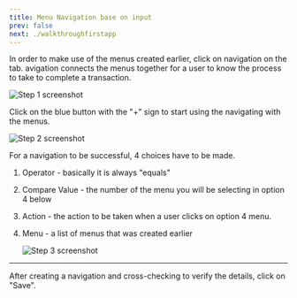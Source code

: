 ```yaml
---
title: Menu Navigation base on input
prev: false
next: ./walkthroughfirstapp
---
```


In order to make use of the menus created earlier, click on navigation on the tab. avigation connects the menus together for a user to know the process to take to complete a transaction.

![Step 1 screenshot](https://images.tango.us/workflows/99c99709-ad68-40cf-9d41-793a137ac5c4/steps/1831afbf-664d-4b99-a905-2d7bcca34208/ed99a21b-f49f-4e83-a935-ab27a7b05ac8.png?crop=focalpoint&fit=crop&fp-x=0.4277&fp-y=0.1613&fp-z=2.4132&w=1200&blend-align=bottom&blend-mode=normal&blend-x=800&blend64=aHR0cHM6Ly9pbWFnZXMudGFuZ28udXMvc3RhdGljL21hZGUtd2l0aC10YW5nby13YXRlcm1hcmsucG5n)

Click on the blue button with the "+" sign to start using the navigating with the menus.

![Step 2 screenshot](https://images.tango.us/workflows/99c99709-ad68-40cf-9d41-793a137ac5c4/steps/36f28d2b-6aa0-4659-899f-8478a34a09c1/17236836-5046-46a8-8438-85df4fdb8bc9.png?crop=focalpoint&fit=crop&fp-x=0.5000&fp-y=0.5000&w=1200&blend-align=bottom&blend-mode=normal&blend-x=800&blend64=aHR0cHM6Ly9pbWFnZXMudGFuZ28udXMvc3RhdGljL21hZGUtd2l0aC10YW5nby13YXRlcm1hcmsucG5n)

For a navigation to be successful, 4 choices have to be made.

1.  Operator - basically it is always "equals"
2.  Compare Value - the number of the menu you will be selecting in option 4 below
3.  Action - the action to be taken when a user clicks on option 4 menu.
4.  Menu - a list of menus that was created earlier

    ![Step 3 screenshot](https://images.tango.us/workflows/99c99709-ad68-40cf-9d41-793a137ac5c4/steps/2694df74-2206-4ce4-8e1c-4c2c9f5cba8e/0762619c-1c04-4cf4-92b9-52b138418e8a.png?crop=focalpoint&fit=crop&fp-x=0.5000&fp-y=0.5000&w=1200&blend-align=bottom&blend-mode=normal&blend-x=800&blend64=aHR0cHM6Ly9pbWFnZXMudGFuZ28udXMvc3RhdGljL21hZGUtd2l0aC10YW5nby13YXRlcm1hcmsucG5n)

---

After creating a navigation and cross-checking to verify the details, click on "Save".
